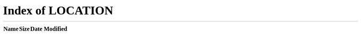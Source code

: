 # Welcome
<!--
[Sites](#sites) / [Projects](#projects) / [Contact](#contact) / [About](#about)

***

# Sites

- [文档站](https://doc.wyf9.top)(doc.wyf9.top)
- [资源站](https://github.com/wyf01239/ghsrc)(ghsrc.wyf9.top)
- [图床](https://github.com/wyf01239/ghimg)(ghimg.wyf9.top)
- [wLibreChat](https://libre.wyf9.top)(libre.wyf9.top) ([文档(必读)](https://doc.wyf9.top/#/ai/libre))
- [ChatGPT Next Web](https://gpt.wyf9.top)(gpt.wyf9.top) ([文档(必读)](https://doc.wyf9.top/#/ai/gpt))
- [一些网页](https://github.com/wyf01239/pages)(p.wyf9.top)
- [状态页](https://status.wyf9.top)(status.wyf9.top)

***
<!--
# Projects

[个人 GitHub](https://github.com/wyf9?tab=repositories) or [组织 GitHub](https://github.com/orgs/wyf01239/repositories)

***
-- >
# Contact

- GitHub: [@wyf9](https://github.com/wyf9) / [@wyf01239](https://github.com/wyf01239)
- Discord: @wyf9 / [服务器邀请链接](https://discord.com/invite/Geruk983EH)
- [E-mail](mailto:wyf9@wyf9.top): `wyf9@wyf9.top`
- QQ: wyf9gh114
- WeChat: wyf91146

?> 迟早得改
-->

<head>
    <title>Redircting...</title>
    <meta http-equiv="Refresh" content="0; URL=/home/">
</head>

请稍候，你将被自动重定向到主页 (`home/`).

如果没有，请单击 [此处](/home/ ':ignore') 以跳转.